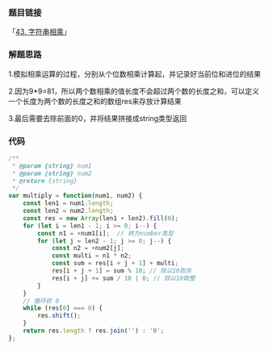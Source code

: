 ### 题目链接

「[43. 字符串相乘](https://leetcode.cn/problems/multiply-strings/)」

### 解题思路

1.模拟相乘运算的过程，分别从个位数相乘计算起，并记录好当前位和进位的结果

2.因为9*9=81，所以两个数相乘的值长度不会超过两个数的长度之和，可以定义一个长度为两个数的长度之和的数组res来存放计算结果

3.最后需要去除前面的0，并将结果拼接成string类型返回

### 代码

```javascript
/**
 * @param {string} num1
 * @param {string} num2
 * @return {string}
 */
var multiply = function(num1, num2) {
    const len1 = num1.length;
    const len2 = num2.length;
    const res = new Array(len1 + len2).fill(0);
    for (let i = len1 - 1; i >= 0; i--) {
        const n1 = +num1[i];  // 转为number类型
        for (let j = len2 - 1; j >= 0; j--) {
            const n2 = +num2[j];
            const multi = n1 * n2;
            const sum = res[i + j + 1] + multi;
            res[i + j + 1] = sum % 10; // 除以10取余
            res[i + j] += sum / 10 | 0; // 除以10取整
        }
    }
    // 循环砍 0
    while (res[0] === 0) {
        res.shift();
    }
    return res.length ? res.join('') : '0';
};
```

